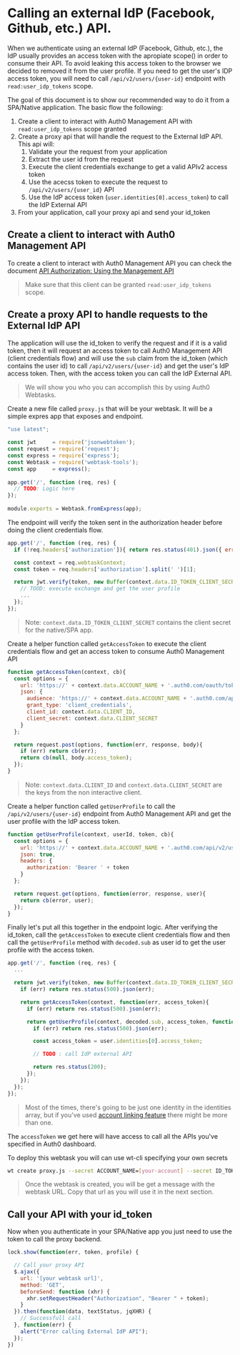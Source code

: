 # Calling an external IdP (Facebook, Github, etc.) API.

When we authenticate using an external IdP (Facebook, Github, etc.), the IdP usually provides an access token with the apropiate scope() in order to consume their API. To avoid leaking this access token to the browser we decided to removed it from the user profile. If you need to get the user's IDP access token, you will need to call `/api/v2/users/{user-id}` endpoint with `read:user_idp_tokens` scope.

The goal of this document is to show our recommended way to do it from a SPA/Native application. The basic flow the following:

1. Create a client to interact with Auth0 Management API with `read:user_idp_tokens` scope granted
2. Create a proxy api that will handle the request to the External IdP API. This api will:  
    1. Validate your the request from your application
    2. Extract the user id from the request
    3. Execute the client credentials exchange to get a valid APIv2 access token
    4. Use the acecss token to execute the request to `/api/v2/users/{user_id}` API 
    5. Use the IdP access token (`user.identities[0].access_token`) to call the IdP External API
3. From your application, call your proxy api and send your id_token

## Create a client to interact with Auth0 Management API

To create a client to interact with Auth0 Management API you can check the document [API Authorization: Using the Management API](https://auth0.com/docs/api-auth/using-the-management-api)

> Make sure that this client can be granted `read:user_idp_tokens` scope.

## Create a proxy API to handle requests to the External IdP API

The application will use the id_token to verify the request and if it is a valid token, then it will request an access token to call Auth0 Management API (client credentials flow) and will use the `sub` claim from the id_token (which contains the user id) to call `/api/v2/users/{user-id}` and get the user's IdP access token. Then, with the access token you can call the IdP External API.

> We will show you who you can accomplish this by using Auth0 Webtasks.

Create a new file called `proxy.js` that will be your webtask. It will be a simple expres app that exposes and endpoint.

  ```js
  "use latest";
  ​
  const jwt     = require('jsonwebtoken');  
  const request = require('request');
  const express = require('express');
  const Webtask = require('webtask-tools');
  const app     = express();
  ​
  app.get('/', function (req, res) {
    // TODO: Logic here
  });
  ​
  module.exports = Webtask.fromExpress(app);

  ```

The endpoint will verify the token sent in the authorization header before doing the client credentials flow.

  ```js
  app.get('/', function (req, res) {
    if (!req.headers['authorization']){ return res.status(401).json({ error: 'unauthorized'}); }

    const context = req.webtaskContext;
    const token = req.headers['authorization'].split(' ')[1];

    return jwt.verify(token, new Buffer(context.data.ID_TOKEN_CLIENT_SECRET, 'base64'), function(err, decoded) {
      // TOOD: execute exchange and get the user profile
      ...
    });  
  });
  ```

  > Note: `context.data.ID_TOKEN_CLIENT_SECRET` contains the client secret for the native/SPA app.

Create a helper function called `getAccessToken` to execute the client credentials flow and get an access token to consume Auth0 Management API

  ```js
  function getAccessToken(context, cb){
    const options = {
      url: 'https://' + context.data.ACCOUNT_NAME + '.auth0.com/oauth/token',
      json: {
        audience: 'https://' + context.data.ACCOUNT_NAME + '.auth0.com/api/v2/',
        grant_type: 'client_credentials',
        client_id: context.data.CLIENT_ID,
        client_secret: context.data.CLIENT_SECRET
      }
    };

    return request.post(options, function(err, response, body){
      if (err) return cb(err);
      return cb(null, body.access_token);
    });
  }
  ```

  > Note: `context.data.CLIENT_ID` and `context.data.CLIENT_SECRET` are the keys from the non interactive client.

Create a helper function called `getUserProfile` to call the `/api/v2/users/{user-id}` endpoint from Auth0 Management API and get the user profile with the IdP access token.

  ```js
  function getUserProfile(context, userId, token, cb){
    const options = {
      url: 'https://' + context.data.ACCOUNT_NAME + '.auth0.com/api/v2/users/' + userId,
      json: true,
      headers: {
        authorization: 'Bearer ' + token
      }
    };

    return request.get(options, function(error, response, user){
      return cb(error, user);
    });
  }
  ```

Finally let's put all this together in the endpoint logic. After verifying the id_token, call the `getAccessToken` to execute client credentials flow and then call the `getUserProfile` method with `decoded.sub` as user id to get the user profile with the access token.

  ```js
  app.get('/', function (req, res) {
    ...

    return jwt.verify(token, new Buffer(context.data.ID_TOKEN_CLIENT_SECRET, 'base64'), function(err, decoded) {
      if (err) return res.status(500).json(err);

      return getAccessToken(context, function(err, access_token){
        if (err) return res.status(500).json(err);

        return getUserProfile(context, decoded.sub, access_token, function(err, user){
          if (err) return res.status(500).json(err);

          const access_token = user.identities[0].access_token;

          // TODO : call IdP external API

          return res.status(200);
        });
      });
    });  
  });
  ```

  > Most of the times, there's going to be just one identity in the identities array, but if you've used [account linking feature](/link-accounts) there might be more than one.

The `accessToken` we get here will have access to call all the APIs you've specified in Auth0 dashboard.

To deploy this webtask you will can use wt-cli specifying your own secrets

```bash
wt create proxy.js --secret ACCOUNT_NAME=[your-account] --secret ID_TOKEN_CLIENT_SECRET=[app-secret] --secret CLIENT_ID=[non-interactive-client-id] --secret CLIENT_SECRET=[non-interactive-client-secret]
```

> Once the webtask is created, you will be get a message with the webtask URL. Copy that url as you will use it in the next section.

## Call your API with your id_token

Now when you authenticate in your SPA/Native app you just need to use the token to call the proxy backend.

  ```js
  lock.show(function(err, token, profile) {
  
    // Call your proxy API
    $.ajax({
      url: '[your webtask url]',
      method: 'GET',
      beforeSend: function (xhr) {
        xhr.setRequestHeader("Authorization", "Bearer " + token);
      }
    }).then(function(data, textStatus, jqXHR) {
      // Successfull call
    }, function(err) {
      alert("Error calling External IdP API");
    });
  })
  ```
